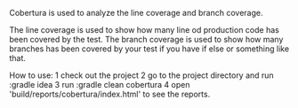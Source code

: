 Cobertura is used to analyze the line coverage and branch coverage.

The line coverage is used to show how many line od production code has been covered by the test.
The branch coverage is used to show how many branches has been covered by your test
if you have if else or something like that.


How to use:
1 check out the project
2 go to the project directory and run :gradle idea
3 run :gradle clean cobertura
4 open 'build/reports/cobertura/index.html'  to see the reports.